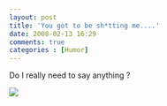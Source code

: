 ```yaml
---
layout: post
title: 'You got to be sh*tting me....'
date: 2008-02-13 16:29
comments: true
categories : [Humor]
---  
```


Do I really need to say anything ?

<img src="/images/hello-kitty-assault-rifle-1.jpg">

